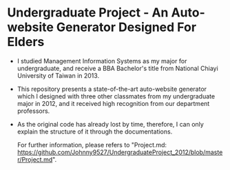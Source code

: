 # Undergraduate Project - An Auto-website Generator Designed For Elders

* I studied Management Information Systems as my major for undergraduate, and receive a BBA Bachelor's title from National Chiayi University of Taiwan in 2013.

* This repository presents a state-of-the-art auto-website generator which I designed with three other classmates from my undergraduate major in 2012, and it received high recognition from our department professors.

* As the original code has already lost by time, therefore, I can only explain the structure of it through the documentations.

  For further information, please refers to "Project.md: https://github.com/Johnny9527/UndergraduateProject_2012/blob/master/Project.md".

 
